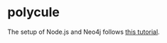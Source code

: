 # polycule

The setup of Node.js and Neo4j follows [this tutorial](https://www.youtube.com/watch?v=snjnJCZhXUM).
